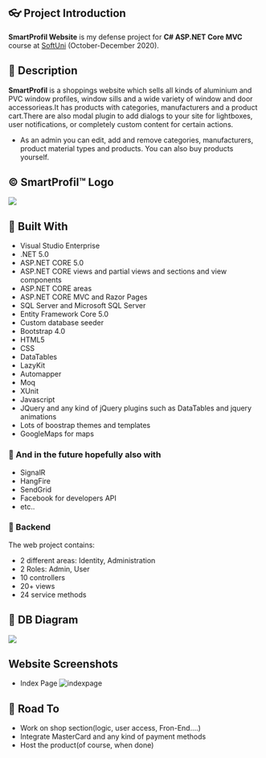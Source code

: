 ## :eyeglasses: Project Introduction

**SmartProfil Website** is my defense project for **C# ASP.NET Core MVC** course at [SoftUni](https://softuni.bg/ "SoftUni") (October-December 2020).

## :pencil: Description
**SmartProfil** is a shoppings website which sells all kinds of aluminium and PVC window profiles, window sills and a wide variety of window and door accessorieas.It has products with categories, manufacturers and a product cart.There are also modal plugin to add dialogs to your site for lightboxes, user notifications, or completely custom content for certain actions.           

- As an admin you can edit, add and remove categories, manufacturers, product material types and products. You can also buy products yourself. 

## &copy; SmartProfil&trade; Logo
![](https://i.ibb.co/bXBGgt2/Logo-White.jpg)

## :hammer: Built With
- Visual Studio Enterprise
- .NET 5.0
- ASP.NET CORE 5.0
- ASP.NET CORE views and partial views and sections and view components
- ASP.NET CORE areas
- ASP.NET CORE MVC and Razor Pages
- SQL Server and Microsoft SQL Server
- Entity Framework Core 5.0
- Custom database seeder
- Bootstrap 4.0
- HTML5
- CSS
- DataTables
- LazyKit
- Automapper
- Moq
- XUnit
- Javascript
- JQuery and any kind of jQuery plugins such as DataTables and jquery animations
- Lots of boostrap themes and templates
- GoogleMaps for maps

### :hammer: And in the future hopefully also with           
- SignalR
- HangFire
- SendGrid
- Facebook for developers API
- etc..

### :hammer: Backend
The web project contains:
* 2 different areas: Identity, Administration
* 2 Roles: Admin, User
* 10 controllers
* 20+ views
* 24 service methods


## :wrench: DB Diagram
![](https://i.ibb.co/2YNnSbJ/Screenshot-2020-12-17-162545.png)

 Website Screenshots
 ---
 
 - Index Page 
 ![indexpage](https://i.ibb.co/RSFLCHZ/Screenshot-2020-12-17-172223.png) 

## :dash: Road To
- Work on shop section(logic, user access, Fron-End....)
- Integrate MasterCard and any kind of payment methods
- Host the product(of course, when done)
